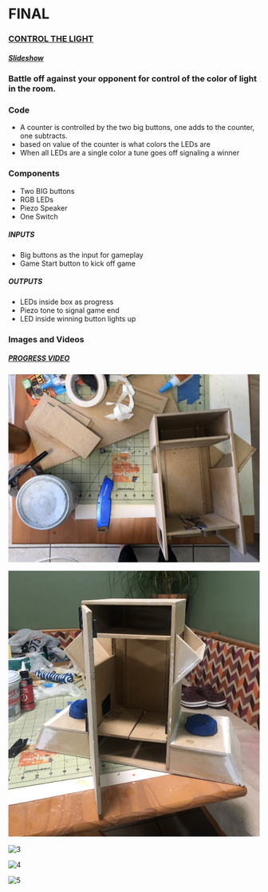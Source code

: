 # FINAL

### [CONTROL THE LIGHT](https://vimeo.com/334810182)

##### [Slideshow](https://github.com/artdelolo/Physical-Computing/blob/master/HW/Midterm/_Balance%20the%20Light%20..pdf)

  ### Battle off against your opponent for control of the color of light in the room.

###  Code
   * A counter is controlled by the two big buttons, one adds to the counter, one subtracts.
   * based on value of the counter is what colors the LEDs are
   * When all LEDs are a single color a tune goes off signaling a winner


###  Components
* Two BIG buttons
* RGB LEDs
* Piezo Speaker
* One Switch

##### INPUTS  
* Big buttons as the input for gameplay
* Game Start button to kick off game
##### OUTPUTS  
* LEDs inside box as progress
* Piezo tone to signal game end
* LED inside winning button lights up

### Images and Videos

##### [PROGRESS VIDEO](https://vimeo.com/334810182)

![1](https://github.com/artdelolo/Physical-Computing/blob/master/HW/LightGame/balance-1.png)

![2](https://github.com/artdelolo/Physical-Computing/blob/master/HW/LightGame/balance-2.png)

![3](https://github.com/artdelolo/Physical-Computing/blob/master/HW/LightGame/balance-3.png)

![4](https://github.com/artdelolo/Physical-Computing/blob/master/HW/LightGame/balance-4.png)

![5](https://github.com/artdelolo/Physical-Computing/blob/master/HW/LightGame/balance-5.png)

